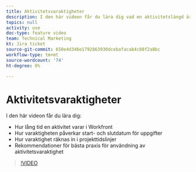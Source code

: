 ```yaml
---
title: Aktivitetsvaraktigheter
description: I den här videon får du lära dig vad en aktivitetslängd är i Workfront, hur varaktigheterna påverkar start- och slutdatum för uppgifter, hur varaktighetfaktorn påverkar projekttidslinjerna och några rekommendationer om hur du använder aktivitetsvaraktigheter.
topics: null
activity: use
doc-type: feature video
team: Technical Marketing
kt: Jira ticket
source-git-commit: 650e4d346e1792863930dcebafacab4c88f2a8bc
workflow-type: tm+mt
source-wordcount: '74'
ht-degree: 0%

---
```


# Aktivitetsvaraktigheter

I den här videon får du lära dig:

* Hur lång tid en aktivitet varar i Workfront
* Hur varaktigheten påverkar start- och slutdatum för uppgifter
* Hur varaktighet räknas in i projekttidslinjer
* Rekommendationer för bästa praxis för användning av aktivitetsvaraktighet

>[!VIDEO](https://video.tv.adobe.com/v/335089/?quality=12&learn=on)